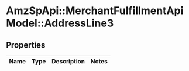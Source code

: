 # AmzSpApi::MerchantFulfillmentApiModel::AddressLine3

## Properties
Name | Type | Description | Notes
------------ | ------------- | ------------- | -------------

